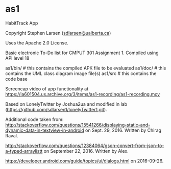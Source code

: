 # as1
HabitTrack App

Copyright Stephen Larsen (sdlarsen@ualberta.ca)

Uses the Apache 2.0 License.

Basic electronic To-Do list for CMPUT 301 Assignment 1. Compiled using API level 18

as1/bin/ # this contains the compiled APK file to be evaluated
as1/doc/ # this contains the UML class diagram image file(s)
as1/src # this contains the code base

Screencap video of app functionality at https://ia601504.us.archive.org/3/items/as1-recording/as1-recording.mov




Based on LonelyTwitter by Joshua2ua and modified in lab (https://github.com/sdlarsen1/lonelyTwitter1.git).

Additional code taken from:
http://stackoverflow.com/questions/15541266/displaying-static-and-dynamic-data-in-textview-in-android on Sept. 29, 2016. Written by Chirag Raval.

http://stackoverflow.com/questions/12384064/gson-convert-from-json-to-a-typed-arraylistt   on September 22, 2016. Written by Alex.

https://developer.android.com/guide/topics/ui/dialogs.html on 2016-09-26.
